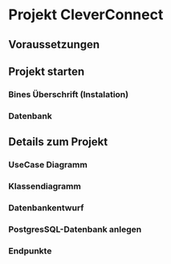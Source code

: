 # Projekt CleverConnect

## Voraussetzungen

## Projekt starten

### Bines Überschrift (Instalation)

### Datenbank

## Details zum Projekt

### UseCase Diagramm

### Klassendiagramm

### Datenbankentwurf

### PostgresSQL-Datenbank anlegen

### Endpunkte


